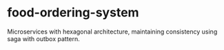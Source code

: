 # food-ordering-system
Microservices with hexagonal architecture, maintaining consistency using saga with outbox pattern.
